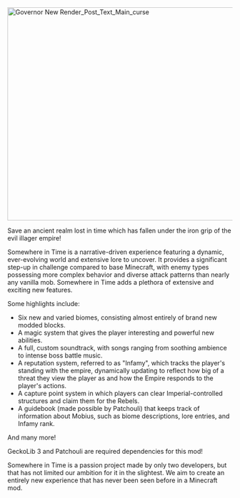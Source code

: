 
<img width="850" height="478" alt="Governor New Render_Post_Text_Main_curse" src="https://github.com/user-attachments/assets/f9f0d220-33d5-4729-bbca-0e8557dbafb7" />


Save an ancient realm lost in time which has fallen under the iron grip of the evil illager empire!

 

Somewhere in Time is a narrative-driven experience featuring a dynamic, ever-evolving world and extensive lore to uncover. It provides a significant step-up in challenge compared to base Minecraft, with enemy types possessing more complex behavior and diverse attack patterns than nearly any vanilla mob. Somewhere in Time adds a plethora of extensive and exciting new features.

Some highlights include:

 -   Six new and varied biomes, consisting almost entirely of brand new modded blocks.
 -   A magic system that gives the player interesting and powerful new abilities.
 -   A full, custom soundtrack, with songs ranging from soothing ambience to intense boss battle music.
 -   A reputation system, referred to as "Infamy", which tracks the player's standing with the empire, dynamically updating to reflect how big of a threat they view the player as and how the Empire responds to the player's actions.
  -  A capture point system in which players can clear Imperial-controlled structures and claim them for the Rebels.
  -  A guidebook (made possible by Patchouli) that keeps track of information about Mobius, such as biome descriptions, lore entries, and Infamy rank.
   

And many more!

GeckoLib 3 and Patchouli are required dependencies for this mod!

 

Somewhere in Time is a passion project made by only two developers, but that has not limited our ambition for it in the slightest. We aim to create an entirely new experience that has never been seen before in a Minecraft mod.
